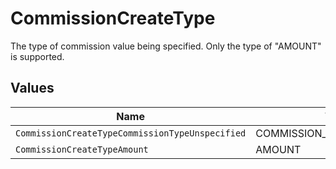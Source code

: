 # CommissionCreateType

The type of commission value being specified. Only the type of "AMOUNT" is supported.


## Values

| Name                                            | Value                                           |
| ----------------------------------------------- | ----------------------------------------------- |
| `CommissionCreateTypeCommissionTypeUnspecified` | COMMISSION_TYPE_UNSPECIFIED                     |
| `CommissionCreateTypeAmount`                    | AMOUNT                                          |